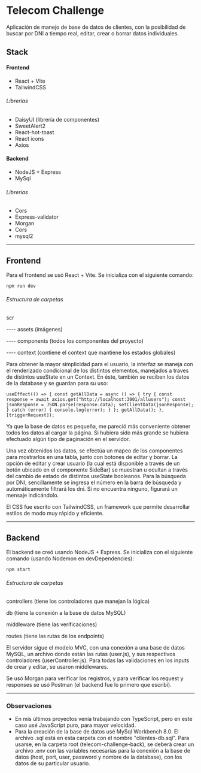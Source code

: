 # Telecom Challenge

Aplicación de manejo de base de datos de clientes, con la posibilidad de buscar por DNI a tiempo real, editar, crear o borrar datos individuales.

## Stack

#### Frontend

* React + Vite
* TailwindCSS

###### Librerías
* DaisyUI (librería de componentes)
* SweetAlert2
* React-hot-toast
* React icons
* Axios


#### Backend

* NodeJS + Express
* MySql

###### Librerías
* Cors
* Express-validator
* Morgan
* Cors
* mysql2

---

## Frontend

Para el frontend se usó React + Vite. Se inicializa con el siguiente comando: 

`npm run dev`

###### Estructura de carpetas

scr

---- assets (imágenes)

---- components (todos los componentes del proyecto)

---- context (contiene el context que mantiene los estados globales)


Para obtener la mayor simplicidad para el usuario, la interfaz se maneja con el renderizado condicional de los distintos elementos, manejados a traves de distintos useState en un Context. En éste, también se reciben los datos de la database y se guardan para su uso:

`useEffect(() => {
  const getAllData = async () => {
    try {
      const response = await axios.get("http://localhost:3001/allusers");
      const jsonResponse = JSON.parse(response.data);
      setClientData(jsonResponse);
    } catch (error) {
      console.log(error);
    }
  };
  getAllData();
  }, [triggerRequest]);`

Ya que la base de datos es pequeña, me pareció más conveniente obtener todos los datos al cargar la página. Si hubiera sido más grande se hubiera efectuado algún tipo de paginación en el servidor.

Una vez obtenidos los datos, se efectúa un mapeo de los componentes para mostrarlos en una tabla, junto con botones de editar y borrar. La opción de editar y crear usuario (la cual está disponible a través de un botón ubicado en el componente SideBar) se muestran u ocultan a través del cambio de estado de distintos useState booleanos. Para la búsqueda por DNI, sencillamente se ingresa el número en la barra de búsqueda y automáticamente filtrará los dni. Si no encuentra ninguno, figurará un mensaje indicándolo.

El CSS fue escrito con TailwindCSS, un framework que permite desarrollar estilos de modo muy rápido y eficiente.

---

## Backend

El backend se creó usando NodeJS + Express. Se inicializa con el siguiente comando (usando Nodemon en devDependencies): 

`npm start`

###### Estructura de carpetas

controllers (tiene los controladores que manejan la lógica)

db (tiene la conexión a la base de datos MySQL)

middleware (tiene las verificaciones)

routes (tiene las rutas de los endpoints)



El servidor sigue el modelo MVC, con una conexión a una base de datos MySQL, un archivo donde están las rutas (user.js), y sus respectivos controladores (userController.js). Para todas las validaciones en los inputs de crear y editar, se usaron middlewares.

Se usó Morgan para verificar los registros, y para verificar los request y responses se usó Postman (el backend fue lo primero que escribí).

---

### Observaciones

* En mis últimos proyectos venía trabajando con TypeScript, pero en este caso usé JavaScript puro, para mayor velocidad.
* Para la creación de la base de datos usé MySql Workbench 8.0. El archivo .sql está en esta carpeta con el nombre "clientes-db.sql". Para usarse, en la carpeta root (telecom-challenge-back), se deberá crear un archivo .env con las variables necesarias para la conexión a la base de datos (host, port, user, password y nombre de la database), con los datos de su particular usuario.



  
